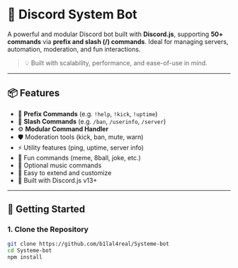 # 🤖 Discord System Bot

A powerful and modular Discord bot built with **Discord.js**, supporting **50+ commands** via **prefix and slash (/) commands**. Ideal for managing servers, automation, moderation, and fun interactions.

> 💡 Built with scalability, performance, and ease-of-use in mind.

---

## 📦 Features

- 🔧 **Prefix Commands** (e.g. `!help`, `!kick`, `!uptime`)
- 🧵 **Slash Commands** (e.g. `/ban`, `/userinfo`, `/server`)
- ⚙️ **Modular Command Handler**
- 🛡️ Moderation tools (kick, ban, mute, warn)
- ⚡ Utility features (ping, uptime, server info)
- 🎉 Fun commands (meme, 8ball, joke, etc.)
- 🎵 Optional music commands
- 🧠 Easy to extend and customize
- 📝 Built with Discord.js v13+

---

## 🚀 Getting Started

### 1. Clone the Repository

```bash
git clone https://github.com/b1lal4real/Systeme-bot
cd Systeme-bot
npm install

